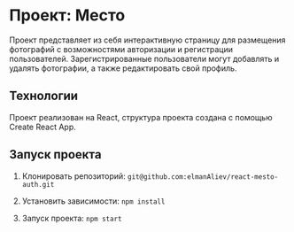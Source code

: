# Проект: Место
Проект представляет из себя интерактивную страницу для размещения фотографий с возможностями авторизации и регистрации пользователей. Зарегистрированные пользователи могут добавлять и удалять фотографии, а также редактировать свой профиль.

## Технологии
Проект реализован на React, структура проекта создана с помощью Create React App.

## Запуск проекта
1. Клонировать репозиторий:
`git@github.com:elmanAliev/react-mesto-auth.git`

2. Установить зависимости:
`npm install`

3. Запуск проекта:
`npm start`



